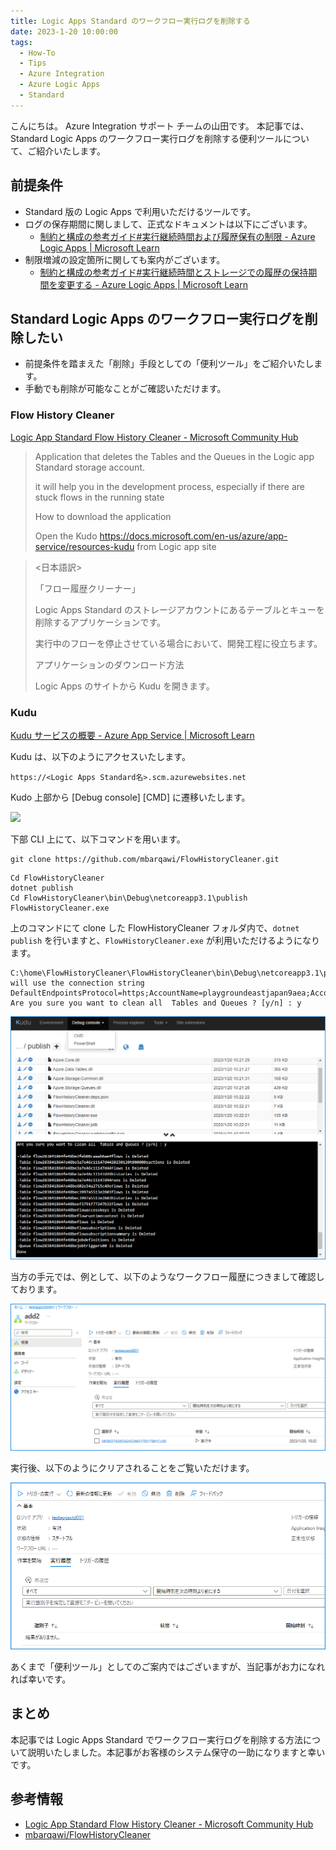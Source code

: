 ```yaml
---
title: Logic Apps Standard のワークフロー実行ログを削除する
date: 2023-1-20 10:00:00
tags:
  - How-To
  - Tips
  - Azure Integration
  - Azure Logic Apps 
  - Standard
---
```


こんにちは。 Azure Integration サポート チームの山田です。 
本記事では、Standard Logic Apps のワークフロー実行ログを削除する便利ツールについて、ご紹介いたします。

<!-- more -->

## 前提条件

- Standard 版の Logic Apps で利用いただけるツールです。
- ログの保存期間に関しまして、正式なドキュメントは以下にございます。
    - [制約と構成の参考ガイド#実行継続時間および履歴保有の制限 - Azure Logic Apps | Microsoft Learn](https://learn.microsoft.com/ja-jp/azure/logic-apps/logic-apps-limits-and-config?tabs=consumption%2Cazure-portal#run-duration-and-history-retention-limits)
- 制限増減の設定箇所に関しても案内がございます。
    - [制約と構成の参考ガイド#実行継続時間とストレージでの履歴の保持期間を変更する - Azure Logic Apps | Microsoft Learn](https://learn.microsoft.com/ja-jp/azure/logic-apps/logic-apps-limits-and-config?tabs=standard%2Cazure-portal#change-run-duration-and-history-retention-in-storage)

## Standard Logic Apps のワークフロー実行ログを削除したい

- 前提条件を踏まえた「削除」手段としての「便利ツール」をご紹介いたします。
- 手動でも削除が可能なことがご確認いただけます。

### Flow History Cleaner

[Logic App Standard Flow History Cleaner - Microsoft Community Hub](https://techcommunity.microsoft.com/t5/integrations-on-azure-blog/logic-app-standard-flow-history-cleaner/ba-p/3582258)

> Application that deletes the Tables and the Queues in the Logic app Standard storage account.
>
> it will help you in the development process, especially if there are stuck flows in the running state 
>
> How to download the application
>
> Open the Kudo https://docs.microsoft.com/en-us/azure/app-service/resources-kudu from Logic app site

> <日本語訳>
>
> 「フロー履歴クリーナー」
>
> Logic Apps Standard のストレージアカウントにあるテーブルとキューを削除するアプリケーションです。
>
> 実行中のフローを停止させている場合において、開発工程に役立ちます。
>
> アプリケーションのダウンロード方法
>
> Logic Apps のサイトから Kudu を開きます。

### Kudu

[Kudu サービスの概要 - Azure App Service | Microsoft Learn](https://learn.microsoft.com/ja-jp/azure/app-service/resources-kudu)

Kudu は、以下のようにアクセスいたします。

`https://<Logic Apps Standard名>.scm.azurewebsites.net`

Kudo 上部から [Debug console] [CMD] に遷移いたします。
 
![](https://techcommunity.microsoft.com/t5/image/serverpage/image-id/390797iA3695041CA6B8D9A/image-dimensions/2500?v=v2&px=-1)

下部 CLI 上にて、以下コマンドを用います。

```
git clone https://github.com/mbarqawi/FlowHistoryCleaner.git
```

```
Cd FlowHistoryCleaner
dotnet publish
Cd FlowHistoryCleaner\bin\Debug\netcoreapp3.1\publish
FlowHistoryCleaner.exe
```

上のコマンドにて clone した FlowHistoryCleaner フォルダ内で、`dotnet publish` を行いますと、`FlowHistoryCleaner.exe` が利用いただけるようになります。

```
C:\home\FlowHistoryCleaner\FlowHistoryCleaner\bin\Debug\netcoreapp3.1\publish>FlowHistoryCleaner.exe
will use the connection string DefaultEndpointsProtocol=https;AccountName=playgroundeastjapan9aea;AccountKey=uwx+LUhDpdjeqVf5riH0MMUwaDF4a1eJIx+0Yc2CRnZ49O09abVvpYobK3iWf4I/65CQumhq7GrD+ASt2DJaSg==;EndpointSuffix=core.windows.net 
Are you sure you want to clean all  Tables and Queues ? [y/n] : y
```


![](./FlowHistoryClearner/kudu.png)

当方の手元では、例として、以下のようなワークフロー履歴につきまして確認しております。

![](./FlowHistoryClearner/history1.png)
 
実行後、以下のようにクリアされることをご覧いただけます。

![](./FlowHistoryClearner/history2.png)

あくまで「便利ツール」としてのご案内ではございますが、当記事がお力になれれば幸いです。



## まとめ
本記事では Logic Apps Standard でワークフロー実行ログを削除する方法について説明いたしました。本記事がお客様のシステム保守の一助になりますと幸いです。

## 参考情報
- [Logic App Standard Flow History Cleaner - Microsoft Community Hub](https://techcommunity.microsoft.com/t5/integrations-on-azure-blog/logic-app-standard-flow-history-cleaner/ba-p/3582258)
- [mbarqawi/FlowHistoryCleaner](https://github.com/mbarqawi/FlowHistoryCleaner)
